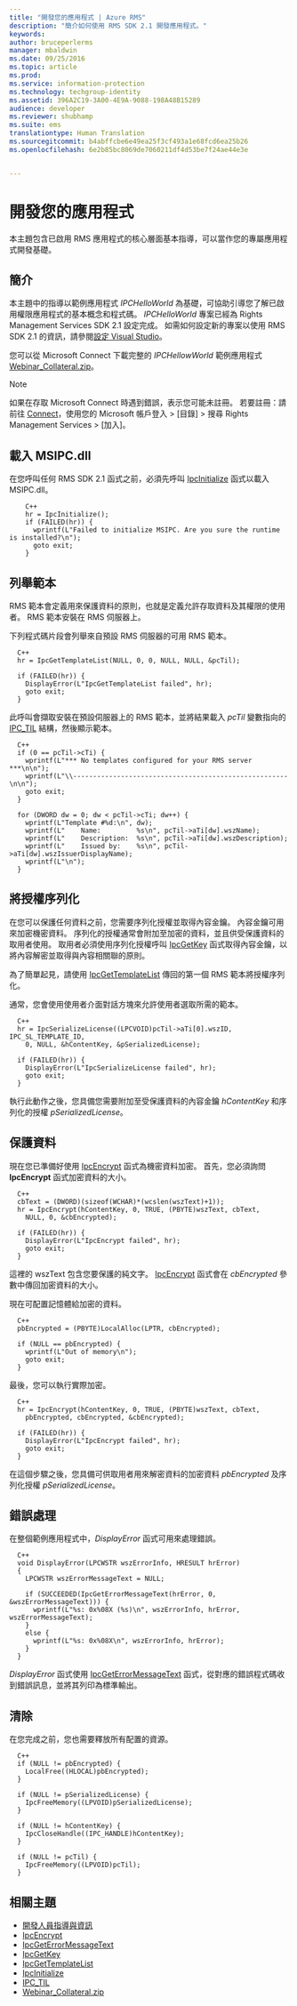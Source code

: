 ```yaml
---
title: "開發您的應用程式 | Azure RMS"
description: "簡介如何使用 RMS SDK 2.1 開發應用程式。"
keywords: 
author: bruceperlerms
manager: mbaldwin
ms.date: 09/25/2016
ms.topic: article
ms.prod: 
ms.service: information-protection
ms.technology: techgroup-identity
ms.assetid: 396A2C19-3A00-4E9A-9088-198A48B15289
audience: developer
ms.reviewer: shubhamp
ms.suite: ems
translationtype: Human Translation
ms.sourcegitcommit: b4abffcbe6e49ea25f3cf493a1e68fcd6ea25b26
ms.openlocfilehash: 6e2b85bc8069de7060211df4d53be7f24ae44e3e


---
```


# 開發您的應用程式

本主題包含已啟用 RMS 應用程式的核心層面基本指導，可以當作您的專屬應用程式開發基礎。

## 簡介

本主題中的指導以範例應用程式 *IPCHelloWorld* 為基礎，可協助引導您了解已啟用權限應用程式的基本概念和程式碼。 *IPCHelloWorld* 專案已經為 Rights Management Services SDK 2.1 設定完成。 如需如何設定新的專案以使用 RMS SDK 2.1 的資訊，請參閱[設定 Visual Studio](how-to-configure-a-visual-studio-project-to-use-the-ad-rms-sdk-2-0.md)。

您可以從 Microsoft Connect 下載完整的 *IPCHellowWorld* 範例應用程式 [Webinar_Collateral.zip](https://connect.microsoft.com/site1170/Downloads/DownloadDetails.aspx?DownloadID=42440)。
> [!Note]
> 如果在存取 Microsoft Connect 時遇到錯誤，表示您可能未註冊。 若要註冊：請前往 [Connect](http://connect.microsoft.com)，使用您的 Microsoft 帳戶登入 > [目錄] > 搜尋 Rights Management Services > [加入]。


## 載入 MSIPC.dll

在您呼叫任何 RMS SDK 2.1 函式之前，必須先呼叫 [IpcInitialize](/information-protection/sdk/2.1/api/win/functions#msipc_ipcinitialize) 函式以載入 MSIPC.dll。

        C++
        hr = IpcInitialize();
        if (FAILED(hr)) {
          wprintf(L"Failed to initialize MSIPC. Are you sure the runtime is installed?\n");
          goto exit;
        }

## 列舉範本

RMS 範本會定義用來保護資料的原則，也就是定義允許存取資料及其權限的使用者。 RMS 範本安裝在 RMS 伺服器上。

下列程式碼片段會列舉來自預設 RMS 伺服器的可用 RMS 範本。

      C++
      hr = IpcGetTemplateList(NULL, 0, 0, NULL, NULL, &pcTil);

      if (FAILED(hr)) {
        DisplayError(L"IpcGetTemplateList failed", hr);
        goto exit;
      }

此呼叫會擷取安裝在預設伺服器上的 RMS 範本，並將結果載入 *pcTil* 變數指向的 [IPC_TIL](/information-protection/sdk/2.1/api/win/ipc_til#msipc_ipc_til) 結構，然後顯示範本。

      C++
      if (0 == pcTil->cTi) {
        wprintf(L"*** No templates configured for your RMS server ***\n\n");
        wprintf(L"\\------------------------------------------------------\n\n");
        goto exit;
      }

      for (DWORD dw = 0; dw < pcTil->cTi; dw++) {
        wprintf(L"Template #%d:\n", dw);
        wprintf(L"    Name:         %s\n", pcTil->aTi[dw].wszName);
        wprintf(L"    Description:  %s\n", pcTil->aTi[dw].wszDescription);
        wprintf(L"    Issued by:    %s\n", pcTil->aTi[dw].wszIssuerDisplayName);
        wprintf(L"\n");
      }

## 將授權序列化

在您可以保護任何資料之前，您需要序列化授權並取得內容金鑰。 內容金鑰可用來加密機密資料。 序列化的授權通常會附加至加密的資料，並且供受保護資料的取用者使用。 取用者必須使用序列化授權呼叫 [IpcGetKey](/information-protection/sdk/2.1/api/win/functions#msipc_ipcgetkey) 函式取得內容金鑰，以將內容解密並取得與內容相關聯的原則。

為了簡單起見，請使用 [IpcGetTemplateList](/information-protection/sdk/2.1/api/win/functions#msipc_ipcgettemplatelist) 傳回的第一個 RMS 範本將授權序列化。

通常，您會使用使用者介面對話方塊來允許使用者選取所需的範本。

      C++
      hr = IpcSerializeLicense((LPCVOID)pcTil->aTi[0].wszID, IPC_SL_TEMPLATE_ID,
        0, NULL, &hContentKey, &pSerializedLicense);

      if (FAILED(hr)) {
        DisplayError(L"IpcSerializeLicense failed", hr);
        goto exit;
      }

執行此動作之後，您具備您需要附加至受保護資料的內容金鑰 *hContentKey* 和序列化的授權 *pSerializedLicense*。


## 保護資料

現在您已準備好使用 [IpcEncrypt](/information-protection/sdk/2.1/api/win/functions#msipc_ipcencrypt) 函式為機密資料加密。 首先，您必須詢問 **IpcEncrypt** 函式加密資料的大小。

      C++
      cbText = (DWORD)(sizeof(WCHAR)*(wcslen(wszText)+1));
      hr = IpcEncrypt(hContentKey, 0, TRUE, (PBYTE)wszText, cbText,
        NULL, 0, &cbEncrypted);

      if (FAILED(hr)) {
        DisplayError(L"IpcEncrypt failed", hr);
        goto exit;
      }

這裡的 wszText 包含您要保護的純文字。 [IpcEncrypt](/information-protection/sdk/2.1/api/win/functions#msipc_ipcencrypt) 函式會在 *cbEncrypted* 參數中傳回加密資料的大小。

現在可配置記憶體給加密的資料。

      C++
      pbEncrypted = (PBYTE)LocalAlloc(LPTR, cbEncrypted);

      if (NULL == pbEncrypted) {
        wprintf(L"Out of memory\n");
        goto exit;
      }

最後，您可以執行實際加密。

      C++
      hr = IpcEncrypt(hContentKey, 0, TRUE, (PBYTE)wszText, cbText,
        pbEncrypted, cbEncrypted, &cbEncrypted);

      if (FAILED(hr)) {
        DisplayError(L"IpcEncrypt failed", hr);
        goto exit;
      }

在這個步驟之後，您具備可供取用者用來解密資料的加密資料 *pbEncrypted* 及序列化授權 *pSerializedLicense*。

## 錯誤處理

在整個範例應用程式中，*DisplayError* 函式可用來處理錯誤。

      C++
      void DisplayError(LPCWSTR wszErrorInfo, HRESULT hrError)
      {
        LPCWSTR wszErrorMessageText = NULL;

        if (SUCCEEDED(IpcGetErrorMessageText(hrError, 0, &wszErrorMessageText))) {
          wprintf(L"%s: 0x%08X (%s)\n", wszErrorInfo, hrError, wszErrorMessageText);
        }
        else {
          wprintf(L"%s: 0x%08X\n", wszErrorInfo, hrError);
        }
      }

*DisplayError* 函式使用 [IpcGetErrorMessageText](/information-protection/sdk/2.1/api/win/functions#msipc_ipcgeterrormessagetext) 函式，從對應的錯誤程式碼收到錯誤訊息，並將其列印為標準輸出。

## 清除

在您完成之前，您也需要釋放所有配置的資源。

      C++
      if (NULL != pbEncrypted) {
        LocalFree((HLOCAL)pbEncrypted);
      }

      if (NULL != pSerializedLicense) {
        IpcFreeMemory((LPVOID)pSerializedLicense);
      }

      if (NULL != hContentKey) {
        IpcCloseHandle((IPC_HANDLE)hContentKey);
      }

      if (NULL != pcTil) {
        IpcFreeMemory((LPVOID)pcTil);
      }

## 相關主題

- [開發人員指導與資訊](developer-notes.md)
- [IpcEncrypt](/information-protection/sdk/2.1/api/win/functions#msipc_ipcencrypt)
- [IpcGetErrorMessageText](/information-protection/sdk/2.1/api/win/functions#msipc_ipcgeterrormessagetext)
- [IpcGetKey](/information-protection/sdk/2.1/api/win/functions#msipc_ipcgetkey)
- [IpcGetTemplateList](/information-protection/sdk/2.1/api/win/functions#msipc_ipcgettemplatelist)
- [IpcInitialize](/information-protection/sdk/2.1/api/win/functions#msipc_ipcinitialize)
- [IPC_TIL](/information-protection/sdk/2.1/api/win/ipc_til#msipc_ipc_til)
- [Webinar_Collateral.zip](https://connect.microsoft.com/site1170/Downloads/DownloadDetails.aspx?DownloadID=42440)



<!--HONumber=Oct16_HO1-->


